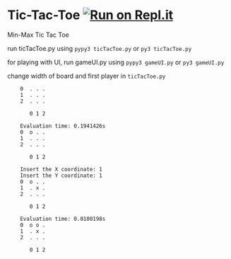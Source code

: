 # Tic-Tac-Toe [![Run on Repl.it](https://repl.it/badge/github/abecus/Tic-Tac-Toe)](https://repl.it/github/abecus/Tic-Tac-Toe)
Min-Max Tic Tac Toe

run ticTacToe.py using `pypy3 ticTacToe.py` or `py3 ticTacToe.py`

for playing with UI, run gameUI.py using `pypy3 gameUI.py` or `py3 gameUI.py`

change width of board and first player in `ticTacToe.py`

        0  . . .
        1  . . . 
        2  . . . 
        
           0 1 2 
        
        Evaluation time: 0.1941426s
        0  o . .
        1  . . .
        2  . . .
        
           0 1 2

        Insert the X coordinate: 1
        Insert the Y coordinate: 1
        0  o . .
        1  . x .
        2  . . .
        
           0 1 2
        
        Evaluation time: 0.0100198s
        0  o o .
        1  . x .
        2  . . .
        
           0 1 2
